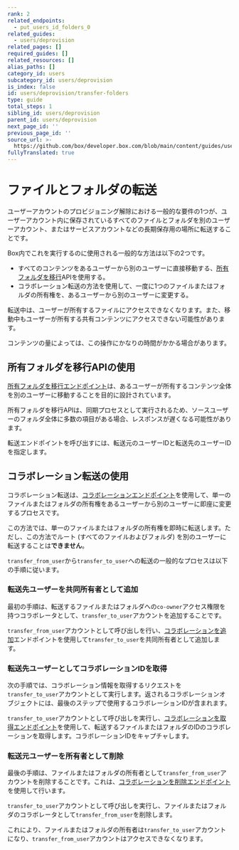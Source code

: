 ```yaml
---
rank: 2
related_endpoints:
  - put_users_id_folders_0
related_guides:
  - users/deprovision
related_pages: []
required_guides: []
related_resources: []
alias_paths: []
category_id: users
subcategory_id: users/deprovision
is_index: false
id: users/deprovision/transfer-folders
type: guide
total_steps: 1
sibling_id: users/deprovision
parent_id: users/deprovision
next_page_id: ''
previous_page_id: ''
source_url: >-
  https://github.com/box/developer.box.com/blob/main/content/guides/users/deprovision/transfer-folders.md
fullyTranslated: true
---
```

# ファイルとフォルダの転送

ユーザーアカウントのプロビジョニング解除における一般的な要件の1つが、ユーザーアカウント内に保存されているすべてのファイルとフォルダを別のユーザーアカウント、またはサービスアカウントなどの長期保存用の場所に転送することです。

Box内でこれを実行するのに使用される一般的な方法は以下の2つです。

* すべてのコンテンツをあるユーザーから別のユーザーに直接移動する、[所有フォルダを移行](e://put_users_id_folders_0)APIを使用する。
* コラボレーション転送の方法を使用して、一度に1つのファイルまたはフォルダの所有権を、あるユーザーから別のユーザーに変更する。

<Message notice>

転送中は、ユーザーが所有するファイルにアクセスできなくなります。また、移動中もユーザーが所有する共有コンテンツにアクセスできない可能性があります。

コンテンツの量によっては、この操作にかなりの時間がかかる場合があります。

</Message>

## 所有フォルダを移行APIの使用

[所有フォルダを移行エンドポイント](e://put_users_id_folders_0)は、あるユーザーが所有するコンテンツ全体を別のユーザーに移動することを目的に設計されています。

<Message type="notice">

所有フォルダを移行APIは、同期プロセスとして実行されるため、ソースユーザーのフォルダ全体に多数の項目がある場合、レスポンスが遅くなる可能性があります。

</Message>

転送エンドポイントを呼び出すには、転送元のユーザーIDと転送先のユーザーIDを指定します。

<Samples id="put_users_id_folders_0">

</Samples>

## コラボレーション転送の使用

コラボレーション転送は、[コラボレーションエンドポイント](e://post_collaborations)を使用して、単一のファイルまたはフォルダの所有権をあるユーザーから別のユーザーに即座に変更するプロセスです。

<Message type="notice">

この方法では、単一のファイルまたはフォルダの所有権を即時に転送します。ただし、この方法でルート (すべてのファイルおよびフォルダ) を別のユーザーに転送することは**できません**。

</Message>

`transfer_from_user`から`transfer_to_user`への転送の一般的なプロセスは以下の手順に従います。

### 転送先ユーザーを共同所有者として追加

最初の手順は、転送するファイルまたはフォルダへの`co-owner`アクセス権限を持つコラボレータとして、`transfer_to_user`アカウントを追加することです。

`transfer_from_user`アカウントとして呼び出しを行い、[コラボレーションを追加](e://post_collaborations)エンドポイントを使用して`transfer_to_user`を共同所有者として追加します。

<Samples id="post_collaborations">

</Samples>

### 転送先ユーザーとしてコラボレーションIDを取得

次の手順では、コラボレーション情報を取得するリクエストを`transfer_to_user`アカウントとして実行します。返されるコラボレーションオブジェクトには、最後のステップで使用するコラボレーションIDが含まれます。

`transfer_to_user`アカウントとして呼び出しを実行し、[コラボレーションを取得エンドポイント](e://get_collaborations_id)を使用して、転送するファイルまたはフォルダのIDのコラボレーションを取得します。コラボレーションIDをキャプチャします。

<Sample id="get_collaborations_id">

</Sample>

### 転送元ユーザーを所有者として削除

最後の手順は、ファイルまたはフォルダの所有者として`transfer_from_user`アカウントを削除することです。これは、[コラボレーションを削除エンドポイント](e://delete_collaborations_id)を使用して行います。

`transfer_to_user`アカウントとして呼び出しを実行し、ファイルまたはフォルダのコラボレータとして`transfer_from_user`を削除します。

<Sample id="delete_collaborations_id">

</Sample>

これにより、ファイルまたはフォルダの所有者は`transfer_to_user`アカウントになり、`transfer_from_user`アカウントはアクセスできなくなります。
